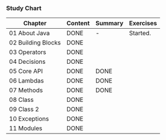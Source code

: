 ### Study Chart

Chapter | Content | Summary | Exercises 
---|---|---|---
01 About Java | DONE | - |  Started.
02 Building Blocks | DONE 
03 Operators | DONE | 
04 Decisions | DONE | 
05 Core API |  DONE |  DONE  
06 Lambdas | DONE | DONE
07 Methods | DONE | DONE
08 Class | DONE | 
09 Class 2 | DONE | 
10 Exceptions | DONE | 
11 Modules | DONE

